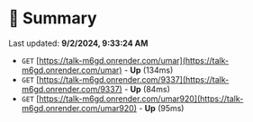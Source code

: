 # 📖 Summary
Last updated: **9/2/2024, 9:33:24 AM**

- `GET` [https://talk-m6gd.onrender.com/umar](https://talk-m6gd.onrender.com/umar) - **Up** (134ms)
- `GET` [https://talk-m6gd.onrender.com/9337](https://talk-m6gd.onrender.com/9337) - **Up** (84ms)
- `GET` [https://talk-m6gd.onrender.com/umar920](https://talk-m6gd.onrender.com/umar920) - **Up** (95ms)
